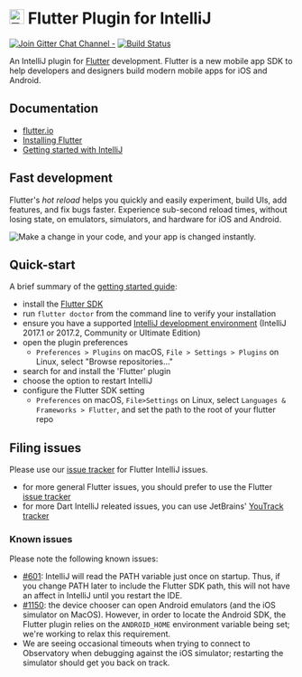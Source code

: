 # <img src="https://flutter.io/images/flutter-mark-square-100.png" alt="Flutter" width="26" height="26" /> Flutter Plugin for IntelliJ

[![Join Gitter Chat Channel -](https://badges.gitter.im/flutter/flutter.svg)](https://gitter.im/flutter/flutter?utm_source=badge&utm_medium=badge&utm_campaign=pr-badge&utm_content=badge)
[![Build Status](https://travis-ci.org/flutter/flutter-intellij.svg)](https://travis-ci.org/flutter/flutter-intellij)

An IntelliJ plugin for [Flutter](https://flutter.io/) development. Flutter is a new mobile
app SDK to help developers and designers build modern mobile apps for iOS and Android.

## Documentation

- [flutter.io](https://flutter.io)
- [Installing Flutter](https://flutter.io/setup/)
- [Getting started with IntelliJ](https://flutter.io/intellij-ide/)

## Fast development

Flutter's <em>hot reload</em> helps you quickly and easily experiment, build UIs, add features,
and fix bugs faster. Experience sub-second reload times, without losing state, on emulators,
simulators, and hardware for iOS and Android.

<img src="https://user-images.githubusercontent.com/919717/28131204-0f8c3cda-66ee-11e7-9428-6a0513eac75d.gif" alt="Make a change in your code, and your app is changed instantly.">

## Quick-start

A brief summary of the [getting started guide](https://flutter.io/intellij-ide/):

- install the [Flutter SDK](https://flutter.io/setup/)
- run `flutter doctor` from the command line to verify your installation
- ensure you have a supported [IntelliJ development environment](https://www.jetbrains.com/idea/download)
  (IntelliJ 2017.1 or 2017.2, Community or Ultimate Edition)
- open the plugin preferences
  - `Preferences > Plugins` on macOS, `File > Settings > Plugins` on Linux, select "Browse repositories…"
- search for and install the 'Flutter' plugin
- choose the option to restart IntelliJ
- configure the Flutter SDK setting
  - `Preferences` on macOS, `File>Settings` on Linux, select `Languages & Frameworks > Flutter`, and set
    the path to the root of your flutter repo

## Filing issues

Please use our [issue tracker](https://github.com/flutter/flutter-intellij/issues)
for Flutter IntelliJ issues.

- for more general Flutter issues, you should prefer to use the Flutter
  [issue tracker](https://github.com/flutter/flutter/issues)
- for more Dart IntelliJ releated issues, you can use JetBrains'
  [YouTrack tracker](https://youtrack.jetbrains.com/issues?q=%23Dart%20%23Unresolved%20)

### Known issues

Please note the following known issues:

- [#601](https://github.com/flutter/flutter-intellij/issues/601): IntelliJ will
  read the PATH variable just once on startup. Thus, if you change PATH later to
  include the Flutter SDK path, this will not have an affect in IntelliJ until you
  restart the IDE.
- [#1150](https://github.com/flutter/flutter-intellij/issues/1150): the device
  chooser can open Android emulators (and the iOS simulator on MacOS). However,
  in order to locate the Android SDK, the Flutter plugin relies on the `ANDROID_HOME`
  environment variable being set; we're working to relax this requirement.
- We are seeing occasional timeouts when trying to connect to Observatory when
  debugging against the iOS simulator; restarting the simulator should get you
  back on track.
